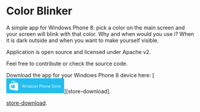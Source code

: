 Color Blinker
=============

A simple app for Windows Phone 8: pick a color on the main screen and your screen will blink with that color.
Why and when would you use i? When it is dark outside and when you want to make yourself visible.

Application is open source and licensed under Apache v2.

Feel free to contribute or check the source code.

Download the app for your Windows Phone 8 device here: [![alt tag](https://raw.githubusercontent.com/MassivePixel/color-blinker/master/img/154x40_WP_Store_cyan.png)][store-download].

[store-download](http://windowsphone.com/s?appId=2f65f231-fbdb-46eb-8346-2ce89e7d02af).

